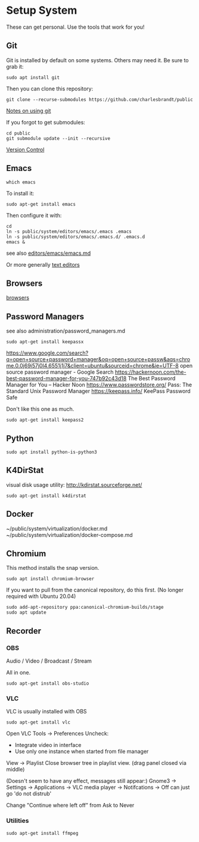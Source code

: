# Setup System

These can get personal. Use the tools that work for you!


## Git

Git is installed by default on some systems. Others may need it. Be sure to grab it:

    sudo apt install git

Then you can clone this repository:

    git clone --recurse-submodules https://github.com/charlesbrandt/public
    
[Notes on using git](../code/version_control/git.md)

If you forgot to get submodules:

    cd public
    git submodule update --init --recursive

[Version Control](../code/version_control/README.md)


## Emacs

    which emacs
    
To install it:

    sudo apt-get install emacs

Then configure it with:

```
cd
ln -s public/system/editors/emacs/.emacs .emacs
ln -s public/system/editors/emacs/.emacs.d/ .emacs.d
emacs &
```

see also 
[editors/emacs/emacs.md](editors/emacs/emacs.md)

Or more generally
[text editors](editors/editors.md)


## Browsers

[browsers](browsers.md)


## Password Managers

see also administration/password_managers.md

    sudo apt-get install keepassx

https://www.google.com/search?q=open+source+password+manager&oq=open+source+passw&aqs=chrome.0.0j69i57j0l4.6551j1j7&client=ubuntu&sourceid=chrome&ie=UTF-8
open source password manager - Google Search
https://hackernoon.com/the-best-password-manager-for-you-747b92c43d18
The Best Password Manager for You – Hacker Noon
https://www.passwordstore.org/
Pass: The Standard Unix Password Manager
https://keepass.info/
KeePass Password Safe

Don't like this one as much. 

    sudo apt-get install keepass2

## Python

    sudo apt install python-is-python3


## K4DirStat

visual disk usage utility:
http://kdirstat.sourceforge.net/

    sudo apt-get install k4dirstat

## Docker

~/public/system/virtualization/docker.md  
~/public/system/virtualization/docker-compose.md  

## Chromium

This method installs the snap version.

    sudo apt install chromium-browser

If you want to pull from the canonical repository, do this first. (No longer required with Ubuntu 20.04)

```
sudo add-apt-repository ppa:canonical-chromium-builds/stage
sudo apt update
```


## Recorder

### OBS

Audio / Video / Broadcast / Stream

All in one. 

    sudo apt-get install obs-studio

### VLC 

VLC is usually installed with OBS

    sudo apt-get install vlc

Open VLC
Tools -> Preferences
Uncheck:
   - Integrate video in interface
   - Use only one instance when started from file manager

View -> Playlist
Close browser tree in playlist view. (drag panel closed via middle)

(Doesn't seem to have any effect, messages still appear:)
Gnome3 -> Settings -> Applications -> VLC media player -> Notifcations -> Off
can just go 'do not distrub'

Change "Continue where left off" from Ask to Never

### Utilities

    sudo apt-get install ffmpeg



